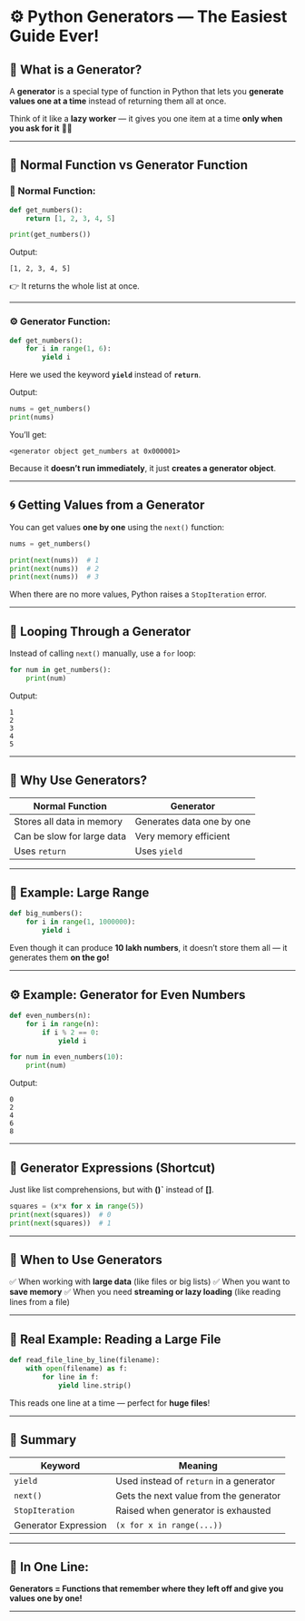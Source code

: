 # ⚙️ Python Generators — The Easiest Guide Ever!

## 🧠 What is a Generator?

A **generator** is a special type of function in Python that lets you **generate values one at a time** instead of returning them all at once.

Think of it like a **lazy worker** — it gives you one item at a time **only when you ask for it** 👷‍♂️

---

## 🧩 Normal Function vs Generator Function

### 🧾 Normal Function:
```python
def get_numbers():
    return [1, 2, 3, 4, 5]

print(get_numbers())
````

Output:

```
[1, 2, 3, 4, 5]
```

👉 It returns the whole list at once.

---

### ⚙️ Generator Function:

```python
def get_numbers():
    for i in range(1, 6):
        yield i
```

Here we used the keyword **`yield`** instead of **`return`**.

Output:

```python
nums = get_numbers()
print(nums)
```

You’ll get:

```
<generator object get_numbers at 0x000001>
```

Because it **doesn’t run immediately**, it just **creates a generator object**.

---

## 🌀 Getting Values from a Generator

You can get values **one by one** using the `next()` function:

```python
nums = get_numbers()

print(next(nums))  # 1
print(next(nums))  # 2
print(next(nums))  # 3
```

When there are no more values, Python raises a `StopIteration` error.

---

## 🔁 Looping Through a Generator

Instead of calling `next()` manually, use a `for` loop:

```python
for num in get_numbers():
    print(num)
```

Output:

```
1
2
3
4
5
```

---

## 🚀 Why Use Generators?

| Normal Function            | Generator                 |
| -------------------------- | ------------------------- |
| Stores all data in memory  | Generates data one by one |
| Can be slow for large data | Very memory efficient     |
| Uses `return`              | Uses `yield`              |

---

## 🧮 Example: Large Range

```python
def big_numbers():
    for i in range(1, 1000000):
        yield i
```

Even though it can produce **10 lakh numbers**, it doesn’t store them all — it generates them **on the go!**

---

## ⚙️ Example: Generator for Even Numbers

```python
def even_numbers(n):
    for i in range(n):
        if i % 2 == 0:
            yield i

for num in even_numbers(10):
    print(num)
```

Output:

```
0
2
4
6
8
```

---

## 🧩 Generator Expressions (Shortcut)

Just like list comprehensions, but with **()`** instead of **[]**.

```python
squares = (x*x for x in range(5))
print(next(squares))  # 0
print(next(squares))  # 1
```

---

## 🎯 When to Use Generators

✅ When working with **large data** (like files or big lists)
✅ When you want to **save memory**
✅ When you need **streaming or lazy loading** (like reading lines from a file)

---

## 📂 Real Example: Reading a Large File

```python
def read_file_line_by_line(filename):
    with open(filename) as f:
        for line in f:
            yield line.strip()
```

This reads one line at a time — perfect for **huge files**!

---

## 🧩 Summary

| Keyword              | Meaning                                 |
| -------------------- | --------------------------------------- |
| `yield`              | Used instead of `return` in a generator |
| `next()`             | Gets the next value from the generator  |
| `StopIteration`      | Raised when generator is exhausted      |
| Generator Expression | `(x for x in range(...))`               |

---

## 🚀 In One Line:

**Generators = Functions that remember where they left off and give you values one by one!**

---
